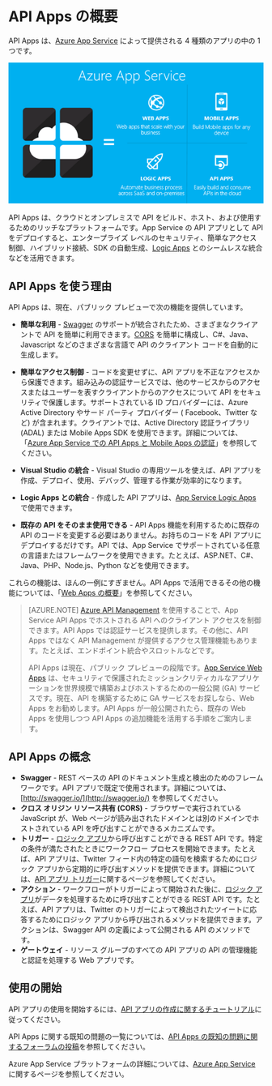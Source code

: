 <properties 
	pageTitle="API Apps の概要" 
	description="Azure App Service が RESTful API を開発、発行、ホストするために最適なプラットフォームである理由について説明します。" 
	services="app-service\api" 
	documentationCenter=".net" 
	authors="tdykstra" 
	manager="wpickett" 
	editor="jimbe"/>

<tags 
	ms.service="app-service-api" 
	ms.workload="web" 
	ms.tgt_pltfrm="na" 
	ms.devlang="na" 
	ms.topic="article" 
	ms.date="10/15/2015" 
	ms.author="tdykstra"/>

# API Apps の概要

API Apps は、[Azure App Service](../app-service/app-service-value-prop-what-is.md) によって提供される 4 種類のアプリの中の 1 つです。

![](./media/app-service-api-apps-why-best-platform/appservicesuite.png)

API Apps は、クラウドとオンプレミスで API をビルド、ホスト、および使用するためのリッチなプラットフォームです。App Service の API アプリとして API をデプロイすると、エンタープライズ レベルのセキュリティ、簡単なアクセス制御、ハイブリッド接続、SDK の自動生成、[Logic Apps](../app-service-logic/app-service-logic-what-are-logic-apps.md) とのシームレスな統合などを活用できます。

## API Apps を使う理由

API Apps は、現在、パブリック プレビューで次の機能を提供しています。

- **簡単な利用** - [Swagger](#concepts) のサポートが統合されたため、さまざまなクライアントで API を簡単に利用できます。[CORS](#concepts) を簡単に構成し、C#、Java、Javascript などのさまざまな言語で API のクライアント コードを自動的に生成します。

- **簡単なアクセス制御** - コードを変更せずに、API アプリを不正なアクセスから保護できます。組み込みの認証サービスでは、他のサービスからのアクセスまたはユーザーを表すクライアントからのアクセスについて API をセキュリティで保護します。サポートされている ID プロバイダーには、Azure Active Directory やサード パーティ プロバイダー ( Facebook、Twitter など) が含まれます。クライアントでは、Active Directory 認証ライブラリ (ADAL) または Mobile Apps SDK を使用できます。詳細については、「[Azure App Service での API Apps と Mobile Apps の認証](../app-service/app-service-authentication-overview.md)」を参照してください。

- **Visual Studio の統合** - Visual Studio の専用ツールを使えば、API アプリを作成、デプロイ、使用、デバッグ、管理する作業が効率的になります。

- **Logic Apps との統合** - 作成した API アプリは、[App Service Logic Apps](../app-service-logic/app-service-logic-what-are-logic-apps.md) で使用できます。

- **既存の API をそのまま使用できる** - API Apps 機能を利用するために既存の API のコードを変更する必要はありません。お持ちのコードを API アプリにデプロイするだけです。API では、App Service でサポートされている任意の言語またはフレームワークを使用できます。たとえば、ASP.NET、C#、Java、PHP、Node.js、Python などを使用できます。

これらの機能は、ほんの一例にすぎません。API Apps で活用できるその他の機能については、「[Web Apps の概要](../app-service-web/app-service-web-overview.md)」を参照してください。

>[AZURE.NOTE] [Azure API Management](../api-management/api-management-key-concepts.md) を使用することで、App Service API Apps でホストされる API へのクライアント アクセスを制御できます。API Apps では認証サービスを提供します。その他に、API Apps ではなく API Management が提供するアクセス管理機能もあります。たとえば、エンドポイント統合やスロットルなどです。
>
>API Apps は現在、パブリック プレビューの段階です。[App Service Web Apps](../app-service-web/app-service-web-overview.md) は、セキュリティで保護されたミッションクリティカルなアプリケーションを世界規模で構築およびホストするための一般公開 (GA) サービスです。現在、API を構築するために GA サービスをお探しなら、Web Apps をお勧めします。API Apps が一般公開されたら、既存の Web Apps を使用しつつ API Apps の追加機能を活用する手順をご案内します。

## API Apps の概念 ##

- **Swagger** - REST ベースの API のドキュメント生成と検出のためのフレームワークです。API アプリで既定で使用されます。詳細については、[http://swagger.io/](http://swagger.io/) を参照してください。
- **クロス オリジン リソース共有 (CORS)** - ブラウザーで実行されている JavaScript が、Web ページが読み出されたドメインとは別のドメインでホストされている API を呼び出すことができるメカニズムです。
- **トリガー** - [ロジック アプリ](../app-service-logic/app-service-logic-what-are-logic-apps.md)から呼び出すことができる REST API です。特定の条件が満たされたときにワークフロー プロセスを開始できます。たとえば、API アプリは、Twitter フィード内の特定の語句を検索するためにロジック アプリから定期的に呼び出すメソッドを提供できます。詳細については、[API アプリ トリガー](app-service-api-dotnet-triggers.md)に関するページを参照してください。
- **アクション** - ワークフローがトリガーによって開始された後に、[ロジック アプリ](../app-service-logic/app-service-logic-what-are-logic-apps.md)がデータを処理するために呼び出すことができる REST API です。たとえば、API アプリは、Twitter のトリガーによって検出されたツイートに応答するためにロジック アプリから呼び出されるメソッドを提供できます。アクションは、Swagger API の定義によって公開される API のメソッドです。
- **ゲートウェイ** - リソース グループのすべての API アプリの API の管理機能と認証を処理する Web アプリです。

## 使用の開始

API アプリの使用を開始するには、[API アプリの作成に関するチュートリアル](app-service-dotnet-create-api-app.md)に従ってください。

API Apps に関する既知の問題の一覧については、[API Apps の既知の問題に関するフォーラムの投稿](https://social.msdn.microsoft.com/Forums/ja-JP/7f8b42f2-ac0d-48b8-a35e-3b4934e1c25e/api-app-known-issues?forum=AzureAPIApps)を参照してください。

Azure App Service プラットフォームの詳細については、[Azure App Service](../app-service/app-service-value-prop-what-is.md) に関するページを参照してください。

 

<!----HONumber=Nov15_HO2-->